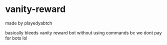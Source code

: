 # vanity-reward
made by playedyabtch

basically bleeds vanity reward bot without using commands bc we dont pay for bots lol
